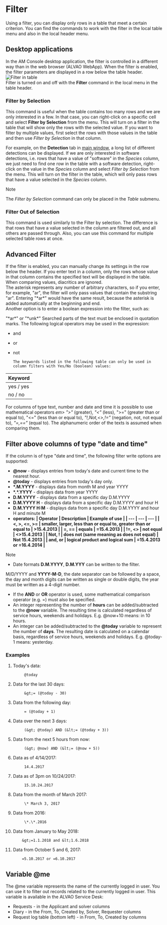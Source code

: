 # Filter
     
Using a filter, you can display only rows in a table that meet a certain criterion. You can find the commands to work with the filter in the local table menu and also in the local header menu.
     
## Desktop applications
     
In the AM Console desktop application, the filter is controlled in a different way than in the web browser (ALVAO WebApp).   When the filter is enabled, the filter parameters are displayed in a row below the table header.
      ![Filter in table](filtering.png)     
Filter is turned on and off with the **Filter** command in the local menu in the table header.
      
### Filter by Selection
     
This command is useful when the table contains too many rows and we are only interested in a few. In that case, you can right-click on a specific cell and select **Filter by Selection** from the menu.   This will turn on a filter in the table that will show only the rows with the selected value.  If you want to filter by multiple values, first select the rows with those values in the table and then use *Filter by Selection* in that column.
     
For example, on the **Detection** tab in [main window](../../list-of-windows/alvao-asset-management-console), a long list of different detections can be displayed.  If we are only interested in software detections, i.e. rows that have a value of "software" in the *Species* column, we just need to find one row in the table with a software detection, right-click on the value in the *Species* column and select *Filter by Selection* from the menu.   This will turn on the filter in the table, which will only pass rows that have a value selected in the *Species* column.

> [!NOTE]
> The *Filter by Selection* command can only be placed in the *Table* submenu.

### Filter Out of Selection
     
This command is used similarly to the Filter by selection. The difference is that rows that have a value selected in the column are filtered out, and all others are passed through.  Also, you can use this command for multiple selected table rows at once.
      
## Advanced Filter
      
If the filter is enabled, you can manually change its settings in the row below the header. If you enter text in a column, only the rows whose value in that column contains the specified text will be displayed in the table. When comparing values, diacritics are ignored.  
         The asterisk represents any number of arbitrary characters, so if you enter, for example, "ar", the filter will only pass values that contain the substring "ar". Entering "\*ar\*" would have the same result, because the asterisk is added automatically at the beginning and end.  
         Another option is to enter a boolean expression into the filter, such as:
     
"\*ar\*" or "\*unk\*"
      Searched parts of the text must be enclosed in quotation marks. The following logical operators may be used in the expression:  
     
- and
- or
- not

      The keywords listed in the following table can only be used in column filters with Yes/No (boolean) values:  

| Keyword |
| --- |
| yes / yes |
| no / no |

For columns of type text, number and date and time it is possible to use mathematical operators *em> "&gt;"* (greater), *"&lt;"* (less), "&gt;=" (greater than or equal to), "&lt;=" (less than or equal to), *"!,Not,&lt;&gt;,!="* (negation, not, not equal to), *"=,=="* (equal to). The alphanumeric order of the texts is assumed when comparing them.
      
## Filter above columns of type "date and time"
     
If the column is of type "date and time", the following filter write options are supported:

- **@now** - displays entries from today's date and current time to the nearest hour.
- **@today** - displays entries from today's day only.
- **\*.M.YYYY** - displays data from month M and year YYYY
- **\*.\*.YYYY** - displays data from year YYYY
- **D.M.YYYY** - displays data from a specific day D.M.YYYY
- **D.M.YYYY H** - displays data from a specific day D.M.YYYY and hour H
- **D.M.YYYY H:M** - displays data from a specific day D.M.YYYY and hour H and minute M
- **operators:                    | Operator | Description | Example of use |    | --- | --- | --- |    | &lt;, &gt;, &lt;=, &gt;= | smaller, larger, less than or equal to, greater than or equal to | &gt;15.4.2013 |    | =, == | equals | =15.4.2013 |    | !=, &lt;&gt; | not equal | &lt;&gt;15.4.2013 |    | Not, ! | does not (same meaning as does not equal) | Not 15.4.2013 |    | and, or | logical product and logical sum | =15.4.2013 or =16.4.2014 |**

> [!NOTE]
> - Date formats **D.M.YYYY**, **D.M.YYY** can be written to the filter.

  M/D/YYYY
  and **YYYY-M-D**, the date separator can be followed by a space, the day and month digits can be written as single or double digits, the year must be written as a 4-digit number.
- If the **AND** or **OR** operator is used,
  some mathematical comparison operator (e.g. =) must also be specified.
- An integer representing the number of **hours** can be added/subtracted to the **@now** variable. The resulting time is calculated regardless of service hours, weekends and holidays. E.g. @now+10 means: in 10 hours.
- An integer can be added/subtracted to the **@today** variable to represent the number of **days**. The resulting date is calculated on a calendar basis, regardless of service hours, weekends and holidays. E.g. @today-1 means: yesterday.

### Examples

1. Today's data:  

            @today
2. Data for the last 30 days:  

            &gt;= (@today - 30)
3. Data from the following day:  

            = (@today + 1)
4. Data over the next 3 days:  

            (&gt; @today) AND (&lt;= (@today + 3))
5. Data from the next 5 hours from now:  

            (&gt; @now) AND (&lt;= (@now + 5))
6. Data as of 4/14/2017:  

            14.4.2017
7. Data as of 3pm on 10/24/2017:  

            15.10.24.2017
8. Data from the month of March 2017:  

            \* March 3, 2017
9. Data from 2016:  

            \*.\*.2016
10. Data from January to May 2018:  

            &gt;=1.1.2018 and &lt;1.6.2018
11. Data from October 5 and 6, 2017:  

            =5.10.2017 or =6.10.2017

## Variable @me
     
The @me variable represents the name of the currently logged in user. You can use it to filter out records related to the currently logged in user.
This variable is available in the ALVAO Service Desk:
- Requests - in the Applicant and solver columns
- Diary - in the From, To, Created by, Solver, Requester columns
- Request log table (bottom left) - in From, To, Created by columns
